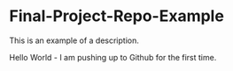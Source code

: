 # Final-Project-Repo-Example
This is an example of a description. 

Hello World - I am pushing up to Github for the first time. 